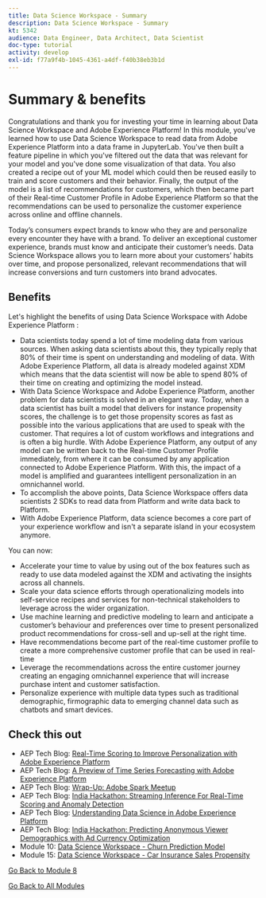 ```yaml
---
title: Data Science Workspace - Summary
description: Data Science Workspace - Summary
kt: 5342
audience: Data Engineer, Data Architect, Data Scientist
doc-type: tutorial
activity: develop
exl-id: f77a9f4b-1045-4361-a4df-f40b38eb3b1d
---
```

# Summary & benefits

Congratulations and thank you for investing your time in learning about Data Science Workspace and Adobe Experience Platform! 
In this module, you've learned how to use Data Science Workspace to read data from Adobe Experience Platform into a data frame in JupyterLab. You've then built a feature pipeline in which you've filtered out the data that was relevant for your model and you've done some visualization of that data. You also created a recipe out of your ML model which could then be reused easily to train and score customers and their behavior. Finally, the output of the model is a list of recommendations for customers, which then became part of their Real-time Customer Profile in Adobe Experience Platform so that the recommendations can be used to personalize the customer experience across online and offline channels. 

Today’s consumers expect brands to know who they are and personalize every encounter they have with a brand.  To deliver an exceptional customer experience, brands must know and anticipate their customer’s needs. Data Science Workspace allows you to learn more about your customers’ habits over time, and propose personalized, relevant recommendations that will increase conversions and turn customers into brand advocates.  

## Benefits

Let's highlight the benefits of using Data Science Workspace with Adobe Experience Platform :

- Data scientists today spend a lot of time modeling data from various sources. When asking data scientists about this, they typically reply that 80% of their time is spent on understanding and modeling of data. With Adobe Experience Platform, all data is already modeled against XDM which means that the data scientist will now be able to spend 80% of their time on creating and optimizing the model instead.
- With Data Science Workspace and Adobe Experience Platform, another problem for data scientists is solved in an elegant way. Today, when a data scientist has built a model that delivers for instance propensity scores, the challenge is to get those propensity scores as fast as possible into the various applications that are used to speak with the customer. That requires a lot of custom workflows and integrations and is often a big hurdle. With Adobe Experience Platform, any output of any model can be written back to the Real-time Customer Profile immediately, from where it can be consumed by any application connected to Adobe Experience Platform. With this, the impact of a model is amplified and guarantees intelligent personalization in an omnichannel world.
- To accomplish the above points, Data Science Workspace offers data scientists 2 SDKs to read data from Platform and write data back to Platform. 
- With Adobe Experience Platform, data science becomes a core part of your experience workflow and isn't a separate island in your ecosystem anymore.

You can now:

- Accelerate your time to value by using out of the box features such as ready to use data modeled against the XDM and activating the insights across all channels.
- Scale your data science efforts through operationalizing models into self-service recipes and services for non-technical stakeholders to leverage across the wider organization.
- Use machine learning and predictive modeling to learn and anticipate a customer’s behaviour and preferences over time to present personalized product recommendations for cross-sell and up-sell at the right time.
- Have recommendations become part of the real-time customer profile to create a more comprehensive customer profile that can be used in real-time
- Leverage the recommendations across the entire customer journey creating an engaging omnichannel experience that will increase purchase intent and customer satisfaction. 
- Personalize experience with multiple data types such as traditional demographic, firmographic data to emerging channel data such as chatbots and smart devices. 

## Check this out

- AEP Tech Blog: [Real-Time Scoring to Improve Personalization with Adobe Experience Platform](https://medium.com/adobetech/real-time-scoring-to-improve-personalization-with-adobe-experience-platform-78d3a47406f7)
- AEP Tech Blog: [A Preview of Time Series Forecasting with Adobe Experience Platform](https://medium.com/adobetech/preview-of-time-series-forecasting-with-adobe-experience-platform-38a2fc778e89)
- AEP Tech Blog: [Wrap-Up: Adobe Spark Meetup](https://medium.com/adobetech/wrap-up-adobe-spark-meetup-aa5bc7879c1a)
- AEP Tech Blog: [India Hackathon: Streaming Inference For Real-Time Scoring and Anomaly Detection](https://medium.com/adobetech/india-hackathon-streaming-inference-for-real-time-scoring-and-anomaly-detection-c5917b54c75c)
- AEP Tech Blog: [Understanding Data Science in Adobe Experience Platform](https://medium.com/adobetech/understanding-data-science-in-adobe-experience-platform-5bce5a17b42)
- AEP Tech Blog: [India Hackathon: Predicting Anonymous Viewer Demographics with Ad Currency Optimization](https://medium.com/adobetech/india-hackathon-predicting-anonymous-viewer-demographics-with-ad-currency-optimization-d1269b8057dd)
- Module 10: [Data Science Workspace - Churn Prediction Model](../module10/data-science-workspace-churn-prediction-model.md)
- Module 15: [Data Science Workspace - Car Insurance Sales Propensity](../module15/data-science-workspace-car-insurance-sales-propensity.md) 

[Go Back to Module 8](./data-science-workspace-popularity-based-recommendations.md)

[Go Back to All Modules](../../overview.md)
